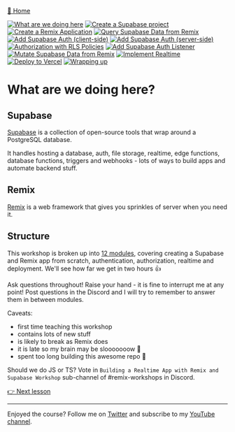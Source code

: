[🏡 Home](../README.md)

[![What are we doing here](https://placehold.co/15x15/00ff00/00ff00.png)](./01-what-are-we-doing-here.md)
[![Create a Supabase project](https://placehold.co/15x15/555555/555555.png)](./02-create-a-supabase-project.md)
[![Create a Remix Application](https://placehold.co/15x15/555555/555555.png)](./03-create-a-remix-application.md)
[![Query Supabase Data from Remix](https://placehold.co/15x15/555555/555555.png)](./04-query-supabase-data-from-remix.md)
[![Add Supabase Auth (client-side)](https://placehold.co/15x15/555555/555555.png)](./05-add-client-auth.md)
[![Add Supabase Auth (server-side)](https://placehold.co/15x15/555555/555555.png)](./06-add-server-auth.md)
[![Authorization with RLS Policies](https://placehold.co/15x15/555555/555555.png)](./07-authorization-with-rls-policies.md)
[![Add Supabase Auth Listener](https://placehold.co/15x15/555555/555555.png)](./08-add-supabase-auth-listener.md)
[![Mutate Supabase Data from Remix](https://placehold.co/15x15/555555/555555.png)](./09-mutate-supabase-data-from-remix.md)
[![Implement Realtime](https://placehold.co/15x15/555555/555555.png)](./10-implement-realtime.md)
[![Deploy to Vercel](https://placehold.co/15x15/555555/555555.png)](./11-deploy-to-vercel.md)
[![Wrapping up](https://placehold.co/15x15/555555/555555.png)](./12-wrapping-up.md)

# What are we doing here?

## Supabase

[Supabase](https://database.new) is a collection of open-source tools that wrap around a PostgreSQL database.

It handles hosting a database, auth, file storage, realtime, edge functions, database functions, triggers and webhooks - lots of ways to build apps and automate backend stuff.

## Remix

[Remix](https://remix.run) is a web framework that gives you sprinkles of server when you need it.

## Structure

This workshop is broken up into [12 modules](../README.md), covering creating a Supabase and Remix app from scratch, authentication, authorization, realtime and deployment. We'll see how far we get in two hours 👍

Ask questions throughout! Raise your hand - it is fine to interrupt me at any point! Post questions in the Discord and I will try to remember to answer them in between modules.

Caveats:

- first time teaching this workshop
- contains lots of new stuff
- is likely to break as Remix does
- it is late so my brain may be slooooooow 🧠
- spent too long building this awesome repo 🚀

Should we do JS or TS? Vote in `Building a Realtime App with Remix and Supabase Workshop` sub-channel of #remix-workshops in Discord.

[👉 Next lesson](./02-create-a-supabase-project.md)

---

Enjoyed the course? Follow me on [Twitter](https://twitter.com/jonmeyers_io) and subscribe to my [YouTube channel](https://www.youtube.com/jonmeyers).
